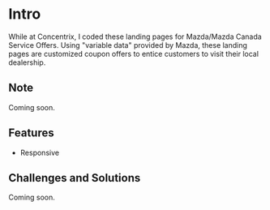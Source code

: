 # Intro
While at Concentrix, I coded these landing pages for Mazda/Mazda Canada Service Offers. Using "variable data" provided by Mazda, these landing pages are customized coupon offers to entice customers to visit their local dealership.

## Note
Coming soon.

## Features
* Responsive

## Challenges and Solutions
Coming soon.